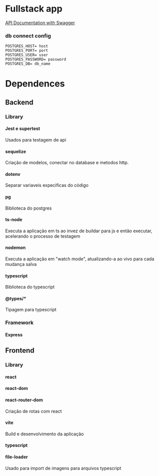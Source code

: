 # Fullstack app

[API Documentation with Swagger](https://app.swaggerhub.com/apis-docs/LEONARDOLUZ07/profissionais/1.0.0)

### db connect config
```
POSTGRES_HOST= host
POSTGRES_PORT= port
POSTGRES_USER= user
POSTGRES_PASSWORD= password
POSTGRES_DB= db_name
```

# Dependences

## Backend

### Library
#### Jest e supertest
Usados para testagem de api

#### sequelize
Criação de modelos, conectar no database e metodos http.

#### dotenv
Separar variaveis expecificas do código

#### pg
Biblioteca do postgres

#### ts-node
Executa a aplicação em ts ao invez de buildar para js e então executar, acelerando o processo de testagem

#### nodemon
Executa a aplicação em "watch mode", atualizando-a ao vivo para cada mudança salva

#### typescript
Biblioteca do typescript

#### @types/*
Tipagem para typescript

### Framework
#### Express

## Frontend

### Library
#### react

#### react-dom

#### react-router-dom
Criação de rotas com react

#### vite
Build e desenvolvimento da aplicação

#### typescript

#### file-loader
Usado para import de imagens para arquivos typescript

